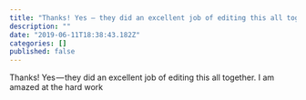 ```yaml
---
title: "Thanks! Yes — they did an excellent job of editing this all together. I am amazed at the hard work"
description: ""
date: "2019-06-11T18:38:43.182Z"
categories: []
published: false
---
```


Thanks! Yes — they did an excellent job of editing this all together. I am amazed at the hard work
